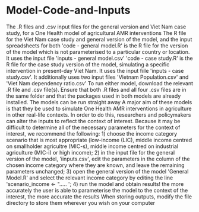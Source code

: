 # Model-Code-and-Inputs
The .R files and .csv input files for the general version and Viet Nam case study, for a One Health model of agricultural AMR interventions
The R file for the Viet Nam case study and general version of the model, and the input spreadsheets for both
'code - general model.R' is the R file for the version of the model which is not parameterised to a particular country or location. It uses the input file 'inputs - general model.csv' 
'code - case study.R' is the R file for the case study version of the model, simulating a specific intervention in present-day Viet Nam. It uses the input fiile 'inputs - case study.csv'. It additionally uses two input files 'Vietnam Population.csv' and 'Viet Nam dependency ratio.csv' 
To run either model, download the relevant .R file and .csv file(s). Ensure that both .R files and all four .csv files are in the same folder and that the packages used in both models are already installed. The models can be run straight away 
A major aim of these models is that they be used to simulate One Health AMR interventions in agriculture in other real-life contexts. In order to do this, researchers and policymakers can alter the inputs to reflect the context of interest. Because it may be difficult to determine all of the necessary parameters for the context of interest, we recommend the following: 1) choose the income category scenario that is most appropriate (low-income (LIC), middle income centred on smallholder agricultre (MIC-s), middle income centred on industrial agriculture (MIC-i) or high income); 2) in the input file for the general version of the model, 'iinputs.csv', edit the parameters in the column of the chosen income category where they are known, and leave the remaining parameters unchanged; 3) open the general version of the model 'General Model.R' and select the relevant income category by editing the line 'scenario_income <- "..... '; 4) run the model and obtain results! the more accurately the user is able to parameterise the model to the context of the interest, the more accurate the results
When storing outputs, modify the file directory to store them wherever you wish on your computer
